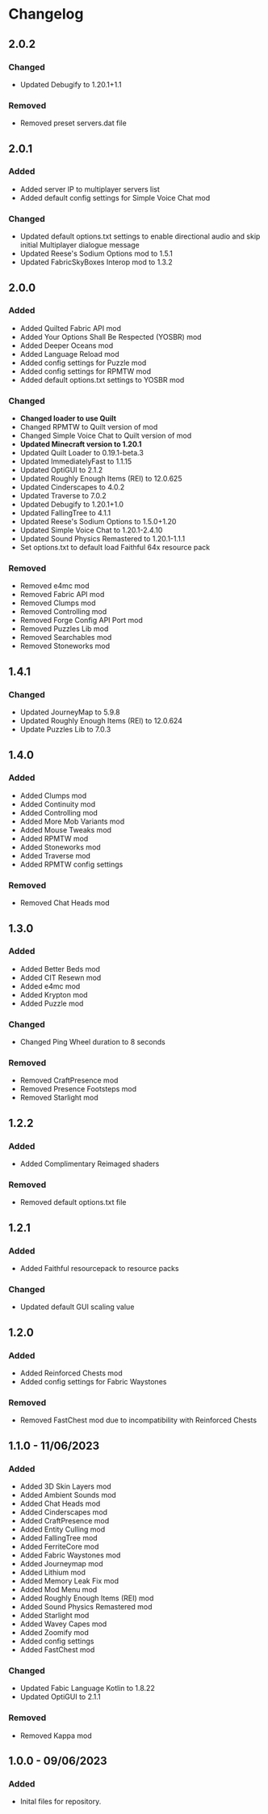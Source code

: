 # Changelog

## 2.0.2

### Changed
- Updated Debugify to 1.20.1+1.1

### Removed
- Removed preset servers.dat file

## 2.0.1

### Added
- Added server IP to multiplayer servers list
- Added default config settings for Simple Voice Chat mod

### Changed
- Updated default options.txt settings to enable directional audio and skip initial Multiplayer dialogue message
- Updated Reese's Sodium Options mod to 1.5.1
- Updated FabricSkyBoxes Interop mod to 1.3.2

## 2.0.0

### Added
- Added Quilted Fabric API mod
- Added Your Options Shall Be Respected (YOSBR) mod
- Added Deeper Oceans mod
- Added Language Reload mod
- Added config settings for Puzzle mod
- Added config settings for RPMTW mod
- Added default options.txt settings to YOSBR mod

### Changed
- **Changed loader to use Quilt**
- Changed RPMTW to Quilt version of mod
- Changed Simple Voice Chat to Quilt version of mod
- **Updated Minecraft version to 1.20.1**
- Updated Quilt Loader to 0.19.1-beta.3
- Updated ImmediatelyFast to 1.1.15
- Updated OptiGUI to 2.1.2
- Updated Roughly Enough Items (REI) to 12.0.625
- Updated Cinderscapes to 4.0.2
- Updated Traverse to 7.0.2
- Updated Debugify to 1.20.1+1.0
- Updated FallingTree to 4.1.1
- Updated Reese's Sodium Options to 1.5.0+1.20
- Updated Simple Voice Chat to 1.20.1-2.4.10
- Updated Sound Physics Remastered to 1.20.1-1.1.1
- Set options.txt to default load Faithful 64x resource pack

### Removed
- Removed e4mc mod
- Removed Fabric API mod
- Removed Clumps mod
- Removed Controlling mod
- Removed Forge Config API Port mod
- Removed Puzzles Lib mod
- Removed Searchables mod
- Removed Stoneworks mod

## 1.4.1

### Changed
- Updated JourneyMap to 5.9.8
- Updated Roughly Enough Items (REI) to 12.0.624
- Update Puzzles Lib to 7.0.3

## 1.4.0

### Added
- Added Clumps mod
- Added Continuity mod
- Added Controlling mod
- Added More Mob Variants mod
- Added Mouse Tweaks mod
- Added RPMTW mod
- Added Stoneworks mod
- Added Traverse mod
- Added RPMTW config settings

### Removed
- Removed Chat Heads mod

## 1.3.0

### Added
- Added Better Beds mod
- Added CIT Resewn mod
- Added e4mc mod
- Added Krypton mod
- Added Puzzle mod

### Changed
- Changed Ping Wheel duration to 8 seconds

### Removed
- Removed CraftPresence mod
- Removed Presence Footsteps mod
- Removed Starlight mod

## 1.2.2

### Added
- Added Complimentary Reimaged shaders

### Removed
- Removed default options.txt file

## 1.2.1

### Added
- Added Faithful resourcepack to resource packs

### Changed
- Updated default GUI scaling value

## 1.2.0

### Added
- Added Reinforced Chests mod
- Added config settings for Fabric Waystones

### Removed
- Removed FastChest mod due to incompatibility with Reinforced Chests

## 1.1.0 - 11/06/2023

### Added
- Added 3D Skin Layers mod
- Added Ambient Sounds mod
- Added Chat Heads mod
- Added Cinderscapes mod
- Added CraftPresence mod
- Added Entity Culling mod
- Added FallingTree mod
- Added FerriteCore mod
- Added Fabric Waystones mod
- Added Journeymap mod
- Added Lithium mod
- Added Memory Leak Fix mod
- Added Mod Menu mod
- Added Roughly Enough Items (REI) mod
- Added Sound Physics Remastered mod
- Added Starlight mod
- Added Wavey Capes mod
- Added Zoomify mod
- Added config settings
- Added FastChest mod

### Changed
- Updated Fabic Language Kotlin to 1.8.22
- Updated OptiGUI to 2.1.1

### Removed
- Removed Kappa mod


## 1.0.0 - 09/06/2023

### Added

- Inital files for repository.
